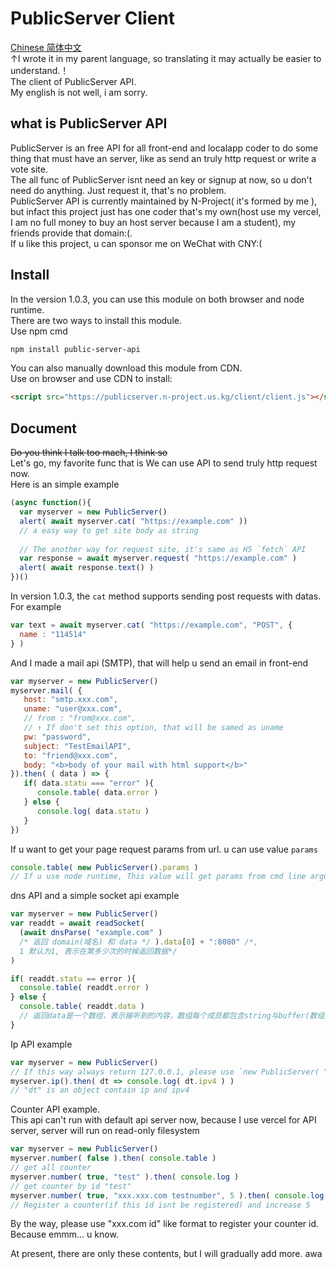 # PublicServer Client
[Chinese 简体中文](https://github.com/Love-Kogasa/PubilcServer/blob/main/client/README_ZH.md)  
↑I wrote it in my parent language, so translating it may actually be easier to understand.！  
The client of PublicServer API.  
My english is not well, i am sorry.
## what is PublicServer API
PublicServer is an free API for all front-end and localapp coder to do some thing that must have an server, like as send an truly http request or write a vote site.  
The all func of PublicServer isnt need an key or signup at now, so u don't need do anything. Just request it, that's no problem.  
PublicServer API is currently maintained by N-Project( it's formed by me ), but infact this project just has one coder that's my own(host use my vercel, I am no full money to buy an host server because I am a student), my friends provide that domain:(.  
If u like this project, u can sponsor me on WeChat with CNY:(
## Install
In the version 1.0.3, you can use this module on both browser and node runtime.  
There are two ways to install this module.  
Use npm cmd
```bash
npm install public-server-api
```
You can also manually download this module from CDN.  
Use on browser and use CDN to install:
```html
<script src="https://publicserver.n-project.us.kg/client/client.js"></script>
```
## Document
~~Do you think I talk too mach, I think so~~  
Let's go, my favorite func that is We can use API to send truly http request now.  
Here is an simple example
```js
(async function(){
  var myserver = new PublicServer()
  alert( await myserver.cat( "https://example.com" ))
  // a easy way to get site body as string
  
  // The another way for request site, it's same as H5 `fetch` API
  var response = await myserver.request( "https://example.com" )
  alert( await response.text() )
})()
```
In version 1.0.3, the `cat` method supports sending post requests with datas. For example
```js
var text = await myserver.cat( "https://example.com", "POST", {
  name : "114514"
} )
```

And I made a mail api (SMTP), that will help u send an email in front-end
```js
var myserver = new PublicServer()
myserver.mail( {
   host: "smtp.xxx.com",
   uname: "user@xxx.com",
   // from : "from@xxx.com",
   // ↑ If don't set this option, that will be samed as uname
   pw: "password",
   subject: "TestEmailAPI",
   to: "friend@xxx.com",
   body: "<b>body of your mail with html support</b>"
}).then( ( data ) => {
   if( data.statu === "error" ){
      console.table( data.error )
   } else {
      console.log( data.statu )
   }
})
```

If u want to get your page request params from url. u can use value `params`
```js
console.table( new PublicServer().params )
// If u use node runtime, This value will get params from cmd line arguments.
```

dns API and a simple socket api example
```js
var myserver = new PublicServer()
var readdt = await readSocket(
  (await dnsParse( "example.com" )
  /* 返回 domain(域名) 和 data */ ).data[0] + ":8080" /*,
  1 默认为1, 表示在第多少次的时候返回数据*/
)

if( readdt.statu == error ){
  console.table( readdt.error )
} else {
  console.table( readdt.data )
  // 返回data是一个数组，表示接听到的内容，数组每个成员都包含string与buffer(数组)两个对象
}
```

Ip API example
```js
var myserver = new PublicServer()
// If this way always return 127.0.0.1, please use `new PublicServer( "https://pubilc-server-guw1n1jm4-love-kogasas-projects.vercel.app" )`
myserver.ip().then( dt => console.log( dt.ipv4 ) )
// "dt" is an object contain ip and ipv4
```

Counter API example.  
This api can't run with default api server now, because I use vercel for API server, server will run on read-only filesystem
```js
var myserver = new PublicServer()
myserver.number( false ).then( console.table )
// get all counter
myserver.number( true, "test" ).then( console.log )
// get counter by id "test"
myserver.number( true, "xxx.xxx.com testnumber", 5 ).then( console.log )
// Register a counter(if this id isnt be registered) and increase 5
```
By the way, please use "xxx.com id" like format to register your counter id. Because emmm... u know.  

At present, there are only these contents, but I will gradually add more. awa
